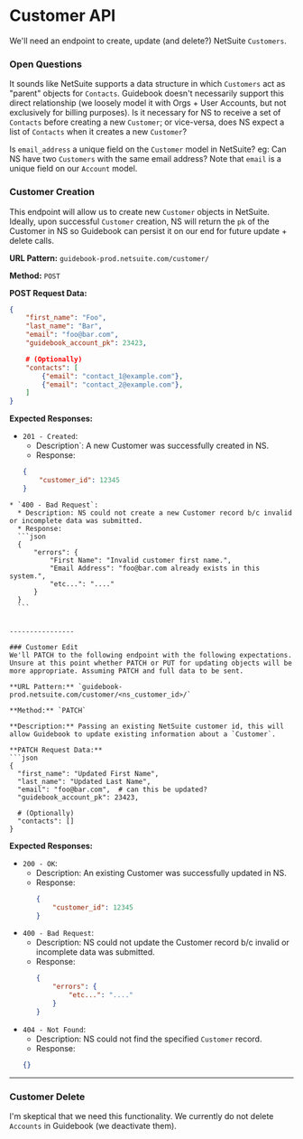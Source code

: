 # Customer API
We'll need an endpoint to create, update (and delete?) NetSuite `Customers`.

### Open Questions
It sounds like NetSuite supports a data structure in which `Customers` act as "parent" objects for `Contacts`. Guidebook doesn't necessarily support this direct relationship (we loosely model it with Orgs + User Accounts, but not exclusively for billing purposes). Is it necessary for NS to receive a set of `Contacts` before creating a new `Customer`; or vice-versa, does NS expect a list of `Contacts` when it creates a new `Customer`?

Is `email_address` a unique field on the `Customer` model in NetSuite? eg: Can NS have two `Customers` with the same email address? Note that `email` is a unique field on our `Account` model.

### Customer Creation
This endpoint will allow us to create new `Customer` objects in NetSuite. Ideally, upon successful `Customer` creation, NS will return the `pk` of the Customer in NS so Guidebook can persist it on our end for future update + delete calls.

**URL Pattern:** `guidebook-prod.netsuite.com/customer/`

**Method:** `POST`

**POST Request Data:**
```json
{
    "first_name": "Foo",
    "last_name": "Bar",
    "email": "foo@bar.com",
    "guidebook_account_pk": 23423,

    # (Optionally)
    "contacts": [
        {"email": "contact_1@example.com"},
        {"email": "contact_2@example.com"},
    ]
}
```

**Expected Responses:**
  * `201 - Created`:
    * Description`: A new Customer was successfully created in NS.
    * Response:
    ```json
    {
        "customer_id": 12345
    }
  ```
  * `400 - Bad Request`:
    * Description: NS could not create a new Customer record b/c invalid or incomplete data was submitted.
    * Response:
    ```json
    {
        "errors": {
            "First Name": "Invalid customer first name.",
            "Email Address": "foo@bar.com already exists in this system.",
            "etc...": "...."
        }
    }
    ```


----------------

### Customer Edit
We'll PATCH to the following endpoint with the following expectations. Unsure at this point whether PATCH or PUT for updating objects will be more appropriate. Assuming PATCH and full data to be sent.

**URL Pattern:** `guidebook-prod.netsuite.com/customer/<ns_customer_id>/`

**Method:** `PATCH`

**Description:** Passing an existing NetSuite customer id, this will allow Guidebook to update existing information about a `Customer`.

**PATCH Request Data:**
```json
{
    "first_name": "Updated First Name",
    "last_name": "Updated Last Name",
    "email": "foo@bar.com",  # can this be updated?
    "guidebook_account_pk": 23423,

    # (Optionally)
    "contacts": []
}
```


**Expected Responses:**
* `200 - OK`:
  * Description: An existing Customer was successfully updated in NS.
  * Response:
    ```json
    {
        "customer_id": 12345
    }
    ```
* `400 - Bad Request`:
  * Description: NS could not update the Customer record b/c invalid or incomplete data was submitted.
  * Response:
    ```json
    {
        "errors": {
            "etc...": "...."
        }
    }
    ```
* `404 - Not Found`:
  * Description: NS could not find the specified `Customer` record.
  * Response:
  ```json
  {}
  ```

------------

### Customer Delete
I'm skeptical that we need this functionality. We currently do not delete `Accounts` in Guidebook (we deactivate them).